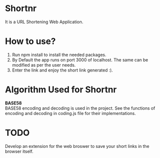 # Shortnr
It is a URL Shortening Web Application.

# How to use?
1. Run npm install to install the needed packages.
2. By Default the app runs on port 3000 of localhost. The same can be modified as per the user needs.
3. Enter the link and enjoy the short link generated :).

# Algorithm Used for Shortnr

<b> BASE58 </b>
<br>
BASE58 encoding and decoding is used in the project. See the functions of encoding and decoding in coding.js file for their implementations.

# TODO
Develop an extension for the web broswer to save your short links in the browser itself.
